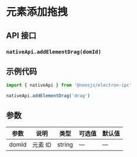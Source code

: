 # 元素添加拖拽

## API 接口

### `nativeApi.addElementDrag(domId)`

## 示例代码

```js
import { nativeApi } from '@neosjs/electron-ipc'

nativeApi.addElementDrag('drag')
```

## 参数

| 参数 | 说明    | 类型   | 可选值 | 默认值 |
| ---- | ------- | ------ | ------ | ------ |
| domId | 元素 ID | string | —      | —      |

